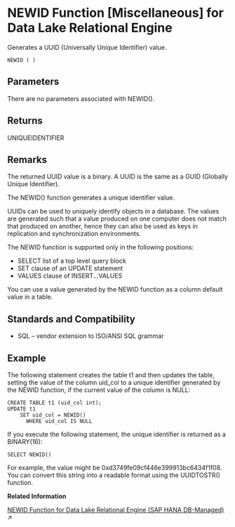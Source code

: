 <!-- loioa56756f884f2101589eefadf085512d9 -->

# NEWID Function \[Miscellaneous\] for Data Lake Relational Engine

Generates a UUID \(Universally Unique Identifier\) value.



```
NEWID ( )
```



<a name="loioa56756f884f2101589eefadf085512d9__NEWID_parm1"/>

## Parameters

There are no parameters associated with NEWID\(\).



<a name="loioa56756f884f2101589eefadf085512d9__NEWID_returns1"/>

## Returns

UNIQUEIDENTIFIER



<a name="loioa56756f884f2101589eefadf085512d9__NEWID_remarks1"/>

## Remarks

The returned UUID value is a binary. A UUID is the same as a GUID \(Globally Unique Identifier\).

The NEWID\(\) function generates a unique identifier value.

UUIDs can be used to uniquely identify objects in a database. The values are generated such that a value produced on one computer does not match that produced on another, hence they can also be used as keys in replication and synchronization environments.

The NEWID function is supported only in the following positions:

-   SELECT list of a top level query block
-   SET clause of an UPDATE statement
-   VALUES clause of INSERT...VALUES

You can use a value generated by the NEWID function as a column default value in a table.



<a name="loioa56756f884f2101589eefadf085512d9__NEWID_standards1"/>

## Standards and Compatibility

-   SQL – vendor extension to ISO/ANSI SQL grammar



<a name="loioa56756f884f2101589eefadf085512d9__NEWID_example1"/>

## Example

The following statement creates the table t1 and then updates the table, setting the value of the column uid\_col to a unique identifier generated by the NEWID function, if the current value of the column is NULL:

```
CREATE TABLE t1 (uid_col int);
UPDATE t1
    SET uid_col = NEWID()
      WHERE uid_col IS NULL
```

If you execute the following statement, the unique identifier is returned as a BINARY\(16\):

```
SELECT NEWID()
```

For example, the value might be 0xd3749fe09cf446e399913bc6434f1f08. You can convert this string into a readable format using the UUIDTOSTR\(\) function.

**Related Information**  


[NEWID Function for Data Lake Relational Engine (SAP HANA DB-Managed)](https://help.sap.com/viewer/a898e08b84f21015969fa437e89860c8/2023_2_QRC/en-US/489fdc7941414f6b9db3f19495d79231.html "Generates a UUID (Universally Unique Identifier) value.") :arrow_upper_right:

